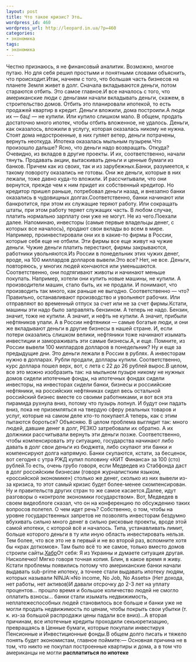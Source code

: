 ```yaml
---
layout: post
title: Что такое кризис? Это…
wordpress_id: 460
wordpress_url: http://leopard.in.ua/?p=460
categories:
- экономика
tags:
- экономика
---
```

Честно признаюсь, я не финансовый аналитик. Возможно, многое путаю. Но для себя решил простыми и понятными словами объяснить, что происходит.Итак, начнем с того, что большая часть бизнесов на планете Земля живет в долг. Сначала вкладываются деньги, потом стараются отбить. Это самое главное.И все началось с того, что американские люди с деньгами начали вкладывать деньги, скажем, в строительство домов. Отбить это планировали ипотекой, то есть продажей квартир в кредит. Деньги вложили, дома построили.<!--more-->А люди их — бац! — не купили. Или купило слишком мало. В общем, продать достаточно много ипотек, чтобы отбить вложенное, не удалось. Деньги, как оказалось, вложили в услугу, которая оказалась никому не нужна. Стоят дома недостроенные, в них гуляет ветер, деньги потрачены, вернуть неоткуда. Ипотека оказалась мыльным пузырем.Что произошло дальше? Ясно, что деньги надо возвращать. Откуда? Очевидно, из вкладов в другие проекты. И их, соответственно, начали тянуть. Продавать акции, вытаскивать деньги и ценные бумаги из банков. Причем как из своих, так и из зарубежных.Банки, разумеется, к такому повороту оказались не готовы. Они же деньги, которые в них лежали, тоже давно куда-то вложили. И рассчитывали, что они вернутся, прежде чем к ним придет их собственный кредитор. Но кредитор пришел раньше, потребовал деньги назад, и внезапно банки оказались в чудовищных долгах.Соответственно, банки начинают или банкротится, при этом их служащие теряют работу. Или сокращать штаты, при этом работу теряет служащих часть. В любом случае, платить нормально зарплату они уже не могут. Не из чего.Поехали далее. Напоминаю, инвесторы (самые первые владельцы денег, с которых все началось), продают свои вклады во всем в мире. Например, проинвестировали они их в какие-то фирмы в России, которые себя еще не отбили. Эти фирмы все еще живут на чужие деньги. Чужие деньги платить перестают, фирмы закрываются, работники увольняются.Из России в понедельник этих чужих денег, вроде, на 100 миллардов долларов вывели.Это все? Нет, не все. Деньги, повторяюсь, у многих людей кончаются или уменьшаются. Соответственно, они подтягивают животы и начинают меньше покупать. Например, хотели они купить новые машины, не купили. А производители машин, стало быть, их не продали. И понимают, что производить так много, как раньше не выгодно. Соответственно — что? Правильно, останавливают производство и увольняют рабочих. Или отправляют во временный отпуск за счет или не за счет фирмы.Кстати, машины эти надо было заправлять бензином. А теперь не надо. Бензин, значит, тоже не купили. А значит, и нефть не купили. А значит, прибыли нефтяников упали. А в России нефтяники — самые богатые люди, и они же вкладывают деньги в другие бизнесы в нашей стране. И, если потери оказались слишком велики, нефтяники тоже начинают изымать инвестиции и замораживать эти самые бизнесы.А, и еще. Помните, из России вывели 100 миллардов долларов в понедельник? Ну и еще за предыдущие дни. Это деньги лежали в России в рублях. А инвесторам нужно в долларах. Рубли продали, доллары купили. Соответственно, курс доллара пошел верх, вот, с лета с 22 до 26 рублей вырос.В целом, все это можно изобразить так: на мыльном пузыре никому не нужных домов сидели ипотечные фонды, на ипотечных фондах сидели инвесторы, на инвесторах сидели банки, бизнесы и россиийские нефтяники, на российских нефтяниках сидел весь остальной российский бизнес вместе со своими работниками, и вот вся эта пирамида рухнула вниз, потому что пузырь лопнул. И будут они падать вниз, пока не приземляться на твердую сферу реальных товаров и услуг, которые на самом деле кто-то покупает.А теперь, как с этим пытаются бороться? Объясняю. В целом проблема выглядит так: много людей, давшие денег в долг, РЕЗКО затребовали их обратно. А их должники рассчитывали вернуть эти деньги позже. Соответственно, чтобы компенсировать эту ситуацию, государства начинают либо давать в долг свои деньги из бюджета, либо скупают эти банки и компенсируют долга напрямую. Банки скупаются, кстати, за бесценок, вот сегодня с утра РЖД купил половину «КИТ Финанса» за 100 (сто) рублей.То есть, очень грубо говоря, если Медведев из Стабфонда даст в долг российским бизнесам (говоря журналистким языком, «российской экономике») столько же денег, сколько из них вывели из-за кризиса, то этот самый кризис будет более-менее скомпенсирован. Ну и правительств других стран то же самое касается.Далее, идут разговоры о «контроле экономики государством». Вот, Медведев в своем видеоблоге сказал, что он на конференцию по обсуждению таких вопросов полетел. О чем идет речь? Собственно, о том, чтобы на уровне государственных запретов не позволять инвесторам бездумно вбухивать сильно много денег в сильно рисковые проекты, вроде этой самой ипотеки, с которой всё и началось. Типа, устанавливать лимит, больше которого деньги в ту или иную область инвестировать нельзя. Тем более, что все это не в первый и не во второй раз, вспомните хотя бы «крах доткомов». Там было всё то же самое, только вместо домов строили сайты.[Хабр](http://habrahabr.ru/blogs/i_am_clever/41944/)От себя: Я из Украины и думаете ситуация другая. Нисколечко! Мягко говоря точная копия. Блин, в какое время я живу. Кстати проблемы появились потому что американские банки начали выдавать sub-prime ипотеку, а точнее стали выдавать ипотеку людям, которых называли NINJA:«No income, No Job, No Assets» (Нет дохода, нет работы, нет активов)И давали отсрочку до 2-3 лет на уплату процентов… прошло время и большое количество людей не смогло оплатить взносы… банки стали изымать недвижимость, неплатежеспособных людей становилось все больше и банки уже не могли продать недвижимость по ценам, чтобы покрыть свои убытки (т. к. из-за большой распродажи цены падали все вниз)…А вторая причинам, все ипотечные кредиты проходили секьюретизацию, превращаясь в Ценные бумаги, которые покупали инвестируя Пенсионные и Инвестиционные фонды.В общем долго писать и тяжело понять будет экономистам, главное поймите:— Основная причина не в том, что никто не покупал построенные квартиры и дома, а в том что американцы не могли **расплатиться по ипотеке**
